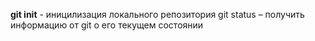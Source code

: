 **git init** - иницилизация локального репозитория
git status – получить информацию от git о его текущем состоянии
